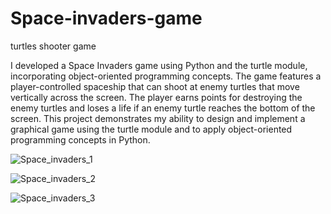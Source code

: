 # Space-invaders-game
turtles shooter game


I developed a Space Invaders game using Python and the turtle module, incorporating object-oriented programming concepts. The game features a player-controlled spaceship that can shoot at enemy turtles that move vertically across the screen. The player earns points for destroying the enemy turtles and loses a life if an enemy turtle reaches the bottom of the screen. This project demonstrates my ability to design and implement a graphical game using the turtle module and to apply object-oriented programming concepts in Python.

![Space_invaders_1](https://user-images.githubusercontent.com/44795737/211886491-9a898783-37df-475c-8fb9-5ead45560d9b.jpg)




![Space_invaders_2](https://user-images.githubusercontent.com/44795737/211886475-71b2f6bd-2588-499f-97d3-303f3d56cda4.jpg)




![Space_invaders_3](https://user-images.githubusercontent.com/44795737/211886485-a9e26108-aed6-45aa-b9c2-6b52d267c61b.jpg)

